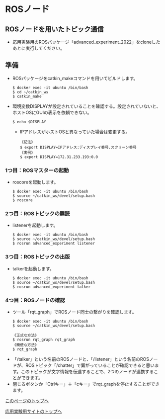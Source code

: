 # ROSノード

## ROSノードを用いたトピック通信
- 応用実験用のROSパッケージ「advanced_experiment_2022」をcloneしたあとに実行してください。

## 準備
- ROSパッケージをcatkin_makeコマンドを用いてビルドします。
  ```
  $ docker exec -it ubuntu /bin/bash
  $ cd ~/catkin_ws
  $ catkin_make
  ```

- 環境変数DISPLAYが設定されていることを確認する。設定されていないと、ホストOSにGUIの表示を依頼できない。
  ```
  $ echo $DISPLAY
  ```
  - IPアドレスがホストOSと異なっていた場合は変更する。
    ```
    《記法》
    $ export DISPLAY=IPアドレス:ディスプレイ番号.スクリーン番号
    《実例》
    $ export DISPLAY=172.31.233.193:0.0
    ```


### 1つ目：ROSマスターの起動
- roscoreを起動します。
  ```
  $ docker exec -it ubuntu /bin/bash
  $ source ~/catkin_ws/devel/setup.bash
  $ roscore
  ```

### 2つ目：ROSトピックの購読
- listenerを起動します。
  ```
  $ docker exec -it ubuntu /bin/bash
  $ source ~/catkin_ws/devel/setup.bash
  $ rosrun advanced_experiment listener
  ```

### 3つ目：ROSトピックの出版
- talkerを起動します。
  ```
  $ docker exec -it ubuntu /bin/bash
  $ source ~/catkin_ws/devel/setup.bash
  $ rosrun advanced_experiment talker
  ```

### 4つ目：ROSノードの確認  
- ツール「rqt_graph」でROSノード同士の繋がりを確認します。
  ```
  $ docker exec -it ubuntu /bin/bash
  $ source ~/catkin_ws/devel/setup.bash
  ```
  ```
  《正式な方法》
  $ rosrun rqt_graph rqt_graph
  《簡便な方法》
  $ rqt_graph
  ```
- 「/talker」という名前のROSノードと、「/listener」という名前のROSノードが、ROSトピック「/chatter」で繋がっていることが確認できると思います。このトピックが文字情報を伝達することで、2つのノードが連携することができます。
- 閉じるボタンか「Ctrlキー」＋「cキー」でrqt_graphを停止することができます。

[このページのトップへ](#)

[応用実験用サイトのトップへ](https://stl-apu.github.io/advanced_experiment_2022/)

